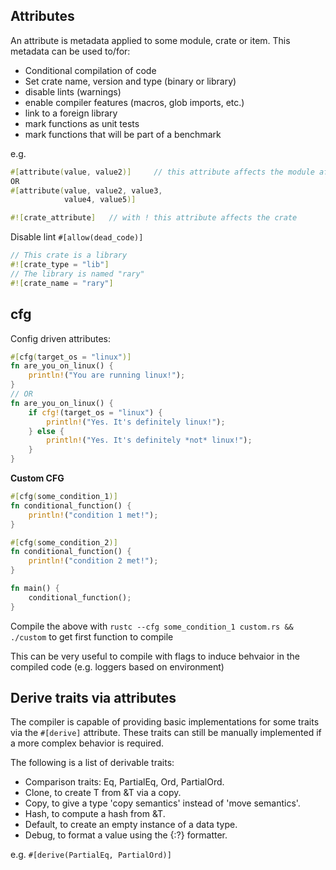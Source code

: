 ## Attributes
An attribute is metadata applied to some module, crate or item. This metadata can be used to/for:

- Conditional compilation of code
- Set crate name, version and type (binary or library)
- disable lints (warnings)
- enable compiler features (macros, glob imports, etc.)
- link to a foreign library
- mark functions as unit tests
- mark functions that will be part of a benchmark


e.g.

```rust
#[attribute(value, value2)]     // this attribute affects the module after this
OR
#[attribute(value, value2, value3,
            value4, value5)]

#![crate_attribute]   // with ! this attribute affects the crate
```

Disable lint `#[allow(dead_code)]`

```rust
// This crate is a library
#![crate_type = "lib"]
// The library is named "rary"
#![crate_name = "rary"]
```

## cfg
Config driven attributes:

```rust
#[cfg(target_os = "linux")]
fn are_you_on_linux() {
    println!("You are running linux!");
}
// OR
fn are_you_on_linux() {
    if cfg!(target_os = "linux") {
        println!("Yes. It's definitely linux!");
    } else {
        println!("Yes. It's definitely *not* linux!");
    }
}
```
**Custom CFG**

```rust
#[cfg(some_condition_1)]
fn conditional_function() {
    println!("condition 1 met!");
}

#[cfg(some_condition_2)]
fn conditional_function() {
    println!("condition 2 met!");
}

fn main() {
    conditional_function();
}
```
Compile the above with `rustc --cfg some_condition_1 custom.rs && ./custom`
to get first function to compile

This can be very useful to compile with flags to induce behvaior in the compiled code (e.g. loggers based on environment)


## Derive traits via attributes

The compiler is capable of providing basic implementations for some traits via the `#[derive]` attribute. These traits can still be manually implemented if a more complex behavior is required.

The following is a list of derivable traits:

- Comparison traits: Eq, PartialEq, Ord, PartialOrd.
- Clone, to create T from &T via a copy.
- Copy, to give a type 'copy semantics' instead of 'move semantics'.
- Hash, to compute a hash from &T.
- Default, to create an empty instance of a data type.
- Debug, to format a value using the {:?} formatter.

e.g. `#[derive(PartialEq, PartialOrd)]`
